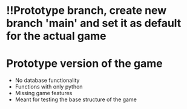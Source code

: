 # ‼️Prototype branch, create new branch 'main' and set it as default for the actual game

# Prototype version of the game
- No database functionality
- Functions with only python
- Missing game features
- Meant for testing the base structure of the game
